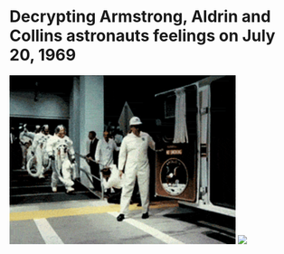 # Decrypting Armstrong, Aldrin and Collins astronauts feelings on July 20, 1969

<img src="./images/Apollo11-02.gif" width=400>
<img src="./images/P1045520.jpg" width=400>